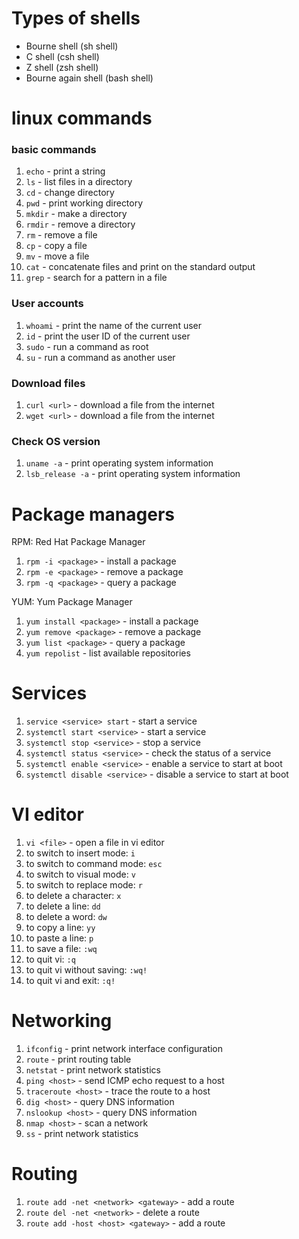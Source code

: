 # Types of shells
* Bourne shell (sh shell)
* C shell (csh shell)
* Z shell (zsh shell)
* Bourne again shell (bash shell)

# linux commands

### basic commands
1. `echo` - print a string
2. `ls` - list files in a directory
3. `cd` - change directory
4. `pwd` - print working directory
5. `mkdir` - make a directory
6. `rmdir` - remove a directory
7. `rm` - remove a file
8. `cp` - copy a file
9. `mv` - move a file
10. `cat` - concatenate files and print on the standard output
11. `grep` - search for a pattern in a file

### User accounts
1. `whoami` - print the name of the current user
2. `id` - print the user ID of the current user
3. `sudo` - run a command as root
4. `su` - run a command as another user

### Download files
1. `curl <url>` - download a file from the internet
2. `wget <url>` - download a file from the internet


### Check OS version
1. `uname -a` - print operating system information
2. `lsb_release -a` - print operating system information

# Package managers
RPM: Red Hat Package Manager

1. `rpm -i <package>` - install a package
2. `rpm -e <package>` - remove a package
3. `rpm -q <package>` - query a package

YUM: Yum Package Manager
1. `yum install <package>` - install a package
2. `yum remove <package>` - remove a package
3. `yum list <package>` - query a package
4. `yum repolist` - list available repositories

# Services
1. `service <service> start` - start a service
2. `systemctl start <service>` - start a service
3. `systemctl stop <service>` - stop a service
4. `systemctl status <service>` - check the status of a service
5. `systemctl enable <service>` - enable a service to start at boot
6. `systemctl disable <service>` - disable a service to start at boot


# VI editor
1. `vi <file>` - open a file in vi editor
2. to switch to insert mode: `i`
3. to switch to command mode: `esc`
4. to switch to visual mode: `v`
5. to switch to replace mode: `r`
6. to delete a character: `x`
7. to delete a line: `dd`
8. to delete a word: `dw`
9. to copy a line: `yy`
10. to paste a line: `p`
11. to save a file: `:wq`
12. to quit vi: `:q`
13. to quit vi without saving: `:wq!`
14. to quit vi and exit: `:q!`

# Networking
1. `ifconfig` - print network interface configuration
2. `route` - print routing table
3. `netstat` - print network statistics
4. `ping <host>` - send ICMP echo request to a host
5. `traceroute <host>` - trace the route to a host
6. `dig <host>` - query DNS information
7. `nslookup <host>` - query DNS information
8. `nmap <host>` - scan a network
9. `ss` - print network statistics

# Routing
1. `route add -net <network> <gateway>` - add a route
2. `route del -net <network>` - delete a route
3. `route add -host <host> <gateway>` - add a route

